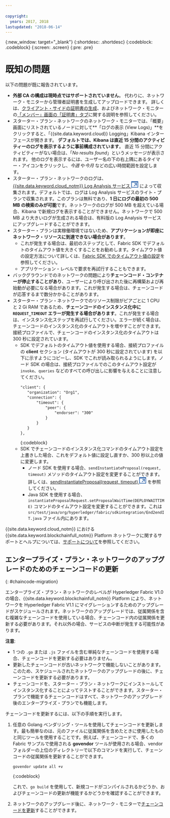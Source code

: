 ```yaml
---

copyright:
  years: 2017, 2018
lastupdated: "2018-06-14"
---
```


{:new_window: target="_blank"}
{:shortdesc: .shortdesc}
{:codeblock: .codeblock}
{:screen: .screen}
{:pre: .pre}


# 既知の問題

以下の問題が既に報告されています。
- **外部 CA の構成は現時点ではサポートされていません**。 代わりに、ネットワーク・モニターから管理者証明書を生成してアップロードできます。 詳しくは、[クライアント・サイドの証明書の生成](v10_application.html#generating-the-client-side-certificates)、およびネットワーク・モニターの[「メンバー」画面の「証明書」タブ](v10_dashboard.html#members)に関する説明を参照してください。  
- スターター・プラン・ネットワークのネットワーク・モニターでは、「概要」画面にリストされているノードに対して**「ログの表示 (View Logs)」**をクリックすると、「{{site.data.keyword.cloud}} Logging」Kibana インターフェースが開きます。 **デフォルトでは、Kibana は直近 15 分間のアクティビティーのログを表示するように事前構成されています**。 直近 15 分間にアクティビティーがない場合は、「*No results found*」というメッセージが表示されます。 他のログを表示するには、ユーザー名の下の右上隅にあるタイマー・アイコンをクリックし、*今週* や*今月* などの広い時間範囲を設定します。  
- スターター・プラン・ネットワークのログは、[{{site.data.keyword.cloud_notm}} Log Analysis サービス ![外部リンク・アイコン](images/external_link.svg "外部リンク・アイコン")](https://console.bluemix.net/catalog/services/log-analysis) によって収集されます。デフォルトでは、ログは Log Analysis サービスのライト・プランで収集されます。このプランは無料であり、**1 日にログの最初の 500 MB の検索のみが可能**です。ネットワークのログが 500 MB を超えている場合、Kibana で新規ログを表示することができません。ネットワークで 500 MB より大きいログが生成される場合は、有料版の Log Analysis サービスにアップグレードすることができます。  
- スターター・プランは実稼働環境ではないため、**アプリケーションが即座にネットワーク・リソースに到達できない場合があります**。
  - これが発生する場合は、最初のステップとして、Fabric SDK でデフォルトのタイムアウト値を大きくすることをお勧めします。タイムアウト値の設定方法について詳しくは、[Fabric SDK でのタイムアウト値の設定](v10_application.html#set-timeout-in-sdk)を参照してください。
  - アプリケーション・レベルで要求を再試行することもできます。  
- バックグラウンドでのネットワークの問題により**チェーンコード・コンテナーが停止することがあり**、ユーザーにより呼び出された後に再構築および再始動が必要になる場合があります。これが発生する場合は、チェーンコードが応答するまで数分かかることがあります。
- スターター・プラン・ネットワークでのリソース制限がピアごとに 1 CPU と 2 Gi RAM であるため、**チェーンコードのインスタンス化中に `REQUEST_TIMEOUT` エラーが発生する場合があります**。これが発生する場合は、インスタンス化ステップを再試行してください。エラーが続く場合は、チェーンコードのインスタンス化のタイムアウトを増やすことができます。接続プロファイルで、チェーンコードのインスタンス化のタイムアウトは 300 秒に設定されています。
  - SDK でデフォルトのタイムアウト値を使用する場合、接続プロファイルの **client** セクション (タイムアウトが 300 秒に設定されています) を以下に示すようにコピーし、SDK でこれが読み取られるようにします。ノード SDK の場合は、接続プロファイルでのこのタイムアウト設定が `invoke`、`queries` などのすべての呼び出しに影響を与えることに注意してください。
    ```
    "client": {
       "organization": "Org1",
       "connection": {
           "timeout": {
               "peer": {
                   "endorser": "300"
               }
           }
       }
    },
    ```
    {:codeblock}
  - SDK でチェーンコードのインスタンス化コマンドのタイムアウト設定を上書きした場合、これをデフォルト値に設定し直すか、300 秒以上の値に変更します。
    - ノード SDK を使用する場合、`sendInstantiateProposal(request, timeout)` メソッドのタイムアウト設定を変更することができます。詳しくは、[sendInstantiateProposal(request, timeout) ![外部リンク・アイコン](images/external_link.svg "外部リンク・アイコン")](https://fabric-sdk-node.github.io/Channel.html#sendInstantiateProposal) を参照してください。
    - Java SDK を使用する場合、`instantiateProposalRequest.setProposalWaitTime(DEPLOYWAITTIME)` コマンドのタイムアウト設定を変更することができます。これは `src/test/java/org/hyperledger/fabric/sdkintegration/End2endIT.java` ファイル内にあります。

{{site.data.keyword.cloud_notm}} における {{site.data.keyword.blockchainfull_notm}} Platform ネットワークに関するサポートとヘルプについては、[サポートについて](ibmblockchain_support.html)を参照してください。


## エンタープライズ・プラン・ネットワークのアップグレードのためのチェーンコードの更新
{: #chaincode-migration}

エンタープライズ・プラン・ネットワークのレベルが Hyperledger Fabric V1.0 の場合、{{site.data.keyword.blockchainfull_notm}} Platform により、ネットワークを Hyperledger Fabric V1.1 にマイグレーションするためのアップグレードがスケジュールされます。ネットワークのアップグレードでは、従属関係を含む複雑なチェーンコードを使用している場合、チェーンコード内の従属関係を更新する必要があります。それ以外の場合、サービスの中断が発生する可能性があります。

**注意**:
- 1 つの `.go` または `.js` ファイルを含む単純なチェーンコードを使用する場合、チェーンコードを更新する必要はありません。
- 更新したチェーンコードが古いネットワークで機能しないことがあります。このため、スケジュールされたネットワークのアップグレードの後に、チェーンコードを更新する必要があります。
- チェーンコードを、スターター・プラン・ネットワークにインストールしてインスタンス化することによってテストすることができます。スターター・プランで機能するチェーンコードはすべて、ネットワークのアップグレード後のエンタープライズ・プランでも機能します。

チェーンコードを更新するには、以下の手順を実行します。
1. 任意の Golang ベンダリング・ツールを使用してチェーンコードを更新します。最も簡単なのは、元のファイルに従属関係を含めたときに使用したものと同じツールを使用することです。例えば、チェーンコードで、多くの Fabric サンプルで使用される **govendor** ツールが使用される場合、vendor フォルダーの上位のディレクトリーで以下のコマンドを実行して、チェーンコードの従属関係を更新することができます。
    ```
    govendor update all +v
    ```
    {:codeblock}

    これで、`go build` を使用して、新規コードがコンパイルされるかどうか、およびチェーンコードの更新が機能するかどうかを確認することができます。

2. ネットワークのアップグレード後に、ネットワーク・モニターで[チェーンコードを更新](howto/install_instantiate_chaincode.html#updating-a-chaincode)することができます。
